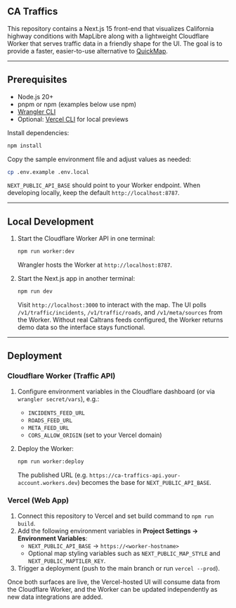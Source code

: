 ## CA Traffics

This repository contains a Next.js 15 front-end that visualizes California highway conditions with MapLibre along with a lightweight Cloudflare Worker that serves traffic data in a friendly shape for the UI. The goal is to provide a faster, easier-to-use alternative to [QuickMap](https://quickmap.dot.ca.gov).

---

## Prerequisites

- Node.js 20+
- pnpm or npm (examples below use npm)
- [Wrangler CLI](https://developers.cloudflare.com/workers/wrangler/install-and-update/)
- Optional: [Vercel CLI](https://vercel.com/docs/cli) for local previews

Install dependencies:

```bash
npm install
```

Copy the sample environment file and adjust values as needed:

```bash
cp .env.example .env.local
```

`NEXT_PUBLIC_API_BASE` should point to your Worker endpoint. When developing locally, keep the default `http://localhost:8787`.

---

## Local Development

1. Start the Cloudflare Worker API in one terminal:

   ```bash
   npm run worker:dev
   ```

   Wrangler hosts the Worker at `http://localhost:8787`.

2. Start the Next.js app in another terminal:

   ```bash
   npm run dev
   ```

   Visit `http://localhost:3000` to interact with the map. The UI polls `/v1/traffic/incidents`, `/v1/traffic/roads`, and `/v1/meta/sources` from the Worker. Without real Caltrans feeds configured, the Worker returns demo data so the interface stays functional.

---

## Deployment

### Cloudflare Worker (Traffic API)

1. Configure environment variables in the Cloudflare dashboard (or via `wrangler secret/vars`), e.g.:
   - `INCIDENTS_FEED_URL`
   - `ROADS_FEED_URL`
   - `META_FEED_URL`
   - `CORS_ALLOW_ORIGIN` (set to your Vercel domain)
2. Deploy the Worker:

   ```bash
   npm run worker:deploy
   ```

   The published URL (e.g. `https://ca-traffics-api.your-account.workers.dev`) becomes the base for `NEXT_PUBLIC_API_BASE`.

### Vercel (Web App)

1. Connect this repository to Vercel and set build command to `npm run build`.
2. Add the following environment variables in **Project Settings → Environment Variables**:
   - `NEXT_PUBLIC_API_BASE` → `https://<worker-hostname>`
   - Optional map styling variables such as `NEXT_PUBLIC_MAP_STYLE` and `NEXT_PUBLIC_MAPTILER_KEY`.
3. Trigger a deployment (push to the main branch or run `vercel --prod`).

Once both surfaces are live, the Vercel-hosted UI will consume data from the Cloudflare Worker, and the Worker can be updated independently as new data integrations are added.
